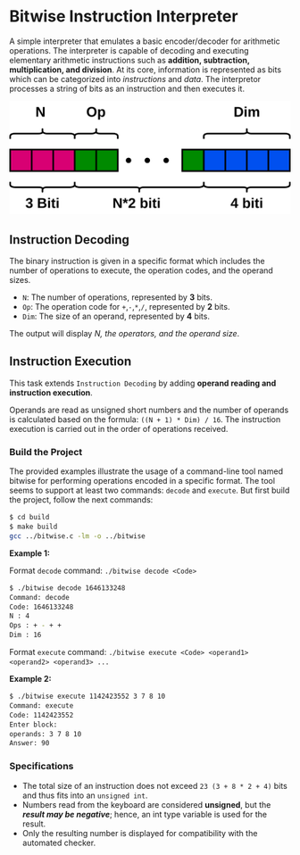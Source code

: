# Bitwise Instruction Interpreter

A simple interpreter that emulates a basic encoder/decoder for arithmetic operations. The interpreter is capable of decoding and executing elementary arithmetic instructions such as **addition, subtraction, multiplication, and division**. At its core, information is represented as bits which can be categorized into *instructions* and *data*. The interpretor processes a string of bits as an instruction and then executes it.

![INSTRUCTION_FORMAT](/pictures/instruction.png)

## Instruction Decoding

The binary instruction is given in a specific format which includes the number of operations to execute, the operation codes, and the operand sizes.

- `N`: The number of operations, represented by **3** bits.
- `Op`: The operation code for `+`,`-`,`*`,`/`, represented by **2** bits.
- `Dim`: The size of an operand, represented by **4** bits.

The output will display *N, the operators, and the operand size*.

## Instruction Execution

This task extends `Instruction Decoding` by adding **operand reading and instruction execution**.

Operands are read as unsigned short numbers and the number of operands is calculated based on the formula: `((N + 1) * Dim) / 16`. The instruction execution is carried out in the order of operations received.

### Build the Project

The provided examples illustrate the usage of a command-line tool named bitwise for performing operations encoded in a specific format. The tool seems to support at least two commands: `decode` and `execute`. But first build the project, follow the next commands:

```bash
$ cd build
$ make build
gcc ../bitwise.c -lm -o ../bitwise
```

**Example 1:**

Format `decode` command: `./bitwise decode <Code>`

```bash
$ ./bitwise decode 1646133248
Command: decode
Code: 1646133248
N : 4
Ops : + - + + 
Dim : 16
```

Format `execute` command: `./bitwise execute <Code> <operand1> <operand2> <operand3> ...`

**Example 2:**

```bash
$ ./bitwise execute 1142423552 3 7 8 10
Command: execute
Code: 1142423552
Enter block:
operands: 3 7 8 10 
Answer: 90
```

### Specifications

- The total size of an instruction does not exceed `23 (3 + 8 * 2 + 4)` bits and thus fits into an `unsigned int`.
- Numbers read from the keyboard are considered **unsigned**, but the ***result may be negative***; hence, an int type variable is used for the result.
- Only the resulting number is displayed for compatibility with the automated checker.
